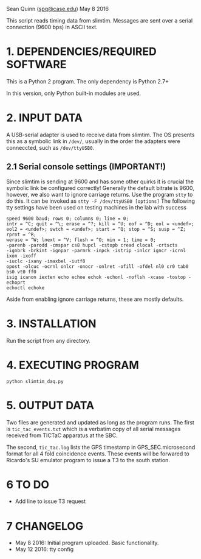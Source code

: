 Sean Quinn (spq@case.edu)
May 8 2016

This script reads timing data from slimtim. Messages are sent over a serial
connection (9600 bps) in ASCII text.

# 1. DEPENDENCIES/REQUIRED SOFTWARE

This is a Python 2 program. The only dependency is Python 2.7+

In this version, only Python built-in modules are used.

# 2. INPUT DATA

A USB-serial adapter is used to receive data from slimtim. The OS presents this
as a symbolic link in ```/dev/```, usually in the order the adapters were
conneccted, such as ```/dev/ttyUSB0```.

## 2.1 Serial console settings (IMPORTANT!)

Since slimtim is sending at 9600 and has some other quirks it is crucial
the symbolic link be configured correctly! Generally the default bitrate is
9600, however, we also want to ignore carriage returns. Use the program
```stty``` to do this. It can be invoked as ```stty -F /dev/ttyUSB0 [options]```
The following tty settings have been used on testing machines in the
lab with success

```
speed 9600 baud; rows 0; columns 0; line = 0;
intr = ^C; quit = ^\; erase = ^?; kill = ^U; eof = ^D; eol = <undef>;
eol2 = <undef>; swtch = <undef>; start = ^Q; stop = ^S; susp = ^Z; rprnt = ^R;
werase = ^W; lnext = ^V; flush = ^O; min = 1; time = 0;
-parenb -parodd -cmspar cs8 hupcl -cstopb cread clocal -crtscts
-ignbrk -brkint -ignpar -parmrk -inpck -istrip -inlcr igncr -icrnl ixon -ixoff
-iuclc -ixany -imaxbel -iutf8
opost -olcuc -ocrnl onlcr -onocr -onlret -ofill -ofdel nl0 cr0 tab0 bs0 vt0 ff0
isig icanon iexten echo echoe echok -echonl -noflsh -xcase -tostop -echoprt
echoctl echoke
```

Aside from enabling ignore carriage returns, these are mostly defaults.

# 3. INSTALLATION

Run the script from any directory.

# 4. EXECUTING PROGRAM

```
python slimtim_daq.py
```

# 5. OUTPUT DATA

Two files are generated and updated as long as the program runs. The first is
```tic_tac_events.txt``` which is a verbatim copy of all serial messages
received from TICTaC apparatus at the SBC.

The second, ```tic_tac.log``` lists the GPS timestamp in GPS_SEC.microsecond
format for all 4 fold coincidence events. These events will be forwared
to Ricardo's SU emulator program to issue a T3 to the south station.

# 6 TO DO

 - Add line to issue T3 request

# 7 CHANGELOG
 - May 8 2016: Initial program uploaded. Basic functionality.
 - May 12 2016: tty config